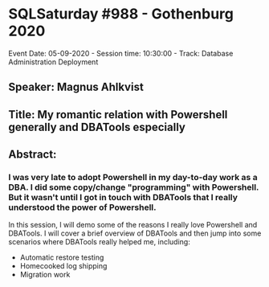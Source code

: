 # SQLSaturday #988 - Gothenburg 2020
Event Date: 05-09-2020 - Session time: 10:30:00 - Track: Database Administration  Deployment
## Speaker: Magnus Ahlkvist
## Title: My romantic relation with Powershell generally and  DBATools especially
## Abstract:
### I was very late to adopt Powershell in my day-to-day work as a DBA. I did some copy/change "programming" with Powershell. But it wasn't until I got in touch with DBATools that I really understood the power of Powershell.
In this session, I will demo some of the reasons I really love Powershell and DBATools.
I will cover a brief overview of DBATools and then jump into some scenarios where DBATools really helped me, including:
- Automatic restore testing
- Homecooked log shipping
- Migration work
